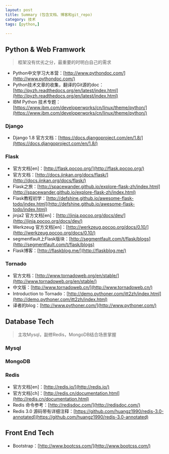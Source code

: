 ```yaml
---
layout: post                                  
title: Summary (包含文档、博客和git_repo)
category: 技术                                  
tags: [python,]    
                               
---
```


## Python & Web Framwork
> 框架没有优劣之分，最重要的时明白自己的需求

* Python中文学习大本营：[http://www.pythondoc.com/](http://www.pythondoc.com/)
* Python技术文章的收集，翻译的Git源的doc：[http://pyzh.readthedocs.org/en/latest/index.html](http://pyzh.readthedocs.org/en/latest/index.html)
* IBM Python 技术专题：[https://www.ibm.com/developerworks/cn/linux/theme/python/](https://www.ibm.com/developerworks/cn/linux/theme/python/)


### Django
* Django 1.8 官方文档：[https://docs.djangoproject.com/en/1.8/](https://docs.djangoproject.com/en/1.8/)

### Flask
* 官方文档[en]：[http://flask.pocoo.org/](http://flask.pocoo.org/)
* 官方文档：[http://docs.jinkan.org/docs/flask/](http://docs.jinkan.org/docs/flask/)
* Flask之旅：[http://spacewander.github.io/explore-flask-zh/index.html](http://spacewander.github.io/explore-flask-zh/index.html)
* Flask教程初学：[http://defshine.github.io/awesome-flask-todo/index.html](http://defshine.github.io/awesome-flask-todo/index.html)
* jinja2 官方文档[en]：[http://jinja.pocoo.org/docs/dev/](http://jinja.pocoo.org/docs/dev/)
* Werkzeug 官方文档[en]：[http://werkzeug.pocoo.org/docs/0.10/](http://werkzeug.pocoo.org/docs/0.10/)
* segmentfault上Flask版块：[http://segmentfault.com/t/flask/blogs](http://segmentfault.com/t/flask/blogs)
* Flask博客：[http://flaskblog.me/](http://flaskblog.me/)

### Tornado
* 官方文档：[http://www.tornadoweb.org/en/stable/](http://www.tornadoweb.org/en/stable/)
* 中文版：[http://www.tornadoweb.cn/](http://www.tornadoweb.cn/)
* Introduction to Tornado：[http://demo.pythoner.com/itt2zh/index.html](http://demo.pythoner.com/itt2zh/index.html)
* 译者的blog：[http://www.pythoner.com/](http://www.pythoner.com/)

## Database Tech

> 主攻Mysql，副修Redis，MongoDB结合场景掌握



### Mysql

### MongoDB

### Redis
* 官方文档[en]：[http://redis.io/](http://redis.io/)
* 官方文档[ch]：[http://redis.cn/documentation.html](http://redis.cn/documentation.html)
* Redis 命令参考：[http://redisdoc.com/](http://redisdoc.com/)
* Redis 3.0 源码带有详细注释：[https://github.com/huangz1990/redis-3.0-annotated](https://github.com/huangz1990/redis-3.0-annotated)

## Front End Tech
* Bootstrap：[http://www.bootcss.com/](http://www.bootcss.com/)